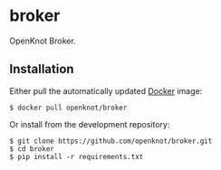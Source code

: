 broker
======

OpenKnot Broker.

Installation
------------

Either pull the automatically updated [Docker](http://docker.com/) image:

    $ docker pull openknot/broker

Or install from the development repository:

    $ git clone https://github.com/openknot/broker.git
    $ cd broker
    $ pip install -r requirements.txt
